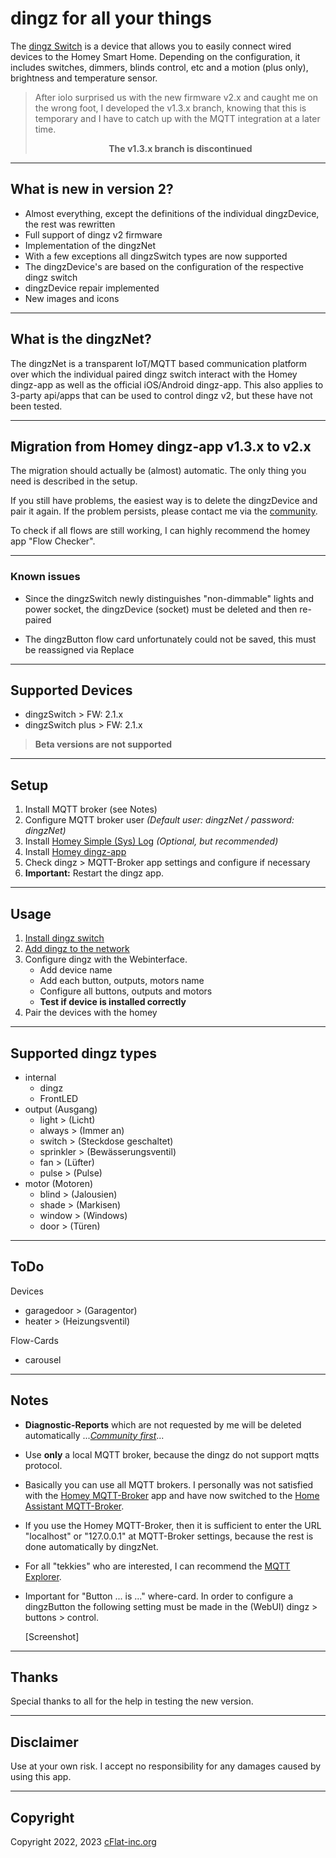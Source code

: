 # dingz for all your things

The [dingz Switch](https://dingz.ch/) is a device that allows you to easily connect wired devices to the Homey Smart Home. Depending on the configuration, it includes switches, dimmers, blinds control, etc and a motion (plus only), brightness and temperature sensor.

> After iolo surprised us with the new firmware v2.x and caught me on the wrong foot, I developed the v1.3.x branch, knowing that this is temporary and I have to catch up with the MQTT integration at a later time. 
> 
> **<p style="text-align: center;">The v1.3.x branch is discontinued<p>** 

---

## What is new in version 2?

- Almost everything, except the definitions of the individual dingzDevice, the rest was rewritten
- Full support of dingz v2 firmware
- Implementation of the dingzNet
- With a few exceptions all dingzSwitch types are now supported
- The dingzDevice's are based on the configuration of the respective dingz switch
- dingzDevice repair implemented
- New images and icons

---

## What is the dingzNet?

The dingzNet is a transparent IoT/MQTT based communication platform over which the individual paired dingz switch interact with the Homey dingz-app as well as the official iOS/Android dingz-app. This also applies to 3-party api/apps that can be used to control dingz v2, but these have not been tested.

---

## Migration from Homey dingz-app v1.3.x to v2.x

The migration should actually be (almost) automatic. The only thing you need is described in the setup.

If you still have problems, the easiest way is to delete the dingzDevice and pair it again. If the problem persists, please contact me via the [community](https://community.homey.app/t/app-pro-dingz/48029/).

To check if all flows are still working, I can highly recommend the homey app "Flow Checker". 

---

### Known issues

- Since the dingzSwitch newly distinguishes "non-dimmable" lights and power socket, the dingzDevice (socket) must be deleted and then re-paired

- The dingzButton flow card unfortunately could not be saved, this must be reassigned via Replace

---

## Supported Devices

- dingzSwitch > FW: 2.1.x
- dingzSwitch plus > FW: 2.1.x

>**Beta versions are not supported**

---

## Setup

1. Install MQTT broker (see Notes)
1. Configure MQTT broker user *(Default user: dingzNet / password: dingzNet)*
1. Install [Homey Simple (Sys) Log](https://homey.app/en-us/app/nl.nielsdeklerk.log/Simple-(Sys)-Log/) *(Optional, but recommended)*
1. Install [Homey dingz-app](https://homey.app/en-us/app/org.cflat-inc.dingz/dingz/)
2. Check dingz > MQTT-Broker app settings and configure if necessary
3. **Important:** Restart the dingz app.
   
---

## Usage

1. [Install dingz switch](https://dingz.ch/en/manuals-and-datasheets/)
1. [Add dingz to the network](https://dingz.ch/en/use-cases/)
1. Configure dingz with the Webinterface.
   - Add device name
   - Add each button, outputs, motors name
   - Configure all buttons, outputs and motors
   - **Test if device is installed correctly**
1. Pair the devices with the homey

---

## Supported dingz types

- internal
  - dingz
  - FrontLED 
- output (Ausgang)
  - light > (Licht)
  - always > (Immer an)
  - switch > (Steckdose geschaltet)
  - sprinkler > (Bewässerungsventil)
  - fan > (Lüfter)
  - pulse > (Pulse)
- motor (Motoren)
  - blind > (Jalousien)
  - shade > (Markisen)
  - window > (Windows)
  - door > (Türen)

---

## ToDo

Devices
- garagedoor > (Garagentor)
- heater > (Heizungsventil)
  
Flow-Cards
- carousel

---


## Notes

- **Diagnostic-Reports** which are not requested by me will be deleted automatically ...[*Community first*](https://community.homey.app/t/app-pro-dingz/48029)...

- Use **only** a local MQTT broker, because the dingz do not support mqtts protocol.

- Basically you can use all MQTT brokers. I personally was not satisfied with the [Homey MQTT-Broker](https://homey.app/en-us/app/nl.scanno.mqttbroker/MQTT-Broker/) app and have now switched to the [Home Assistant MQTT-Broker](https://www.home-assistant.io/integrations/mqtt/).

- If you use the Homey MQTT-Broker, then it is sufficient to enter the URL "localhost" or "127.0.0.1" at MQTT-Broker settings, because the rest is done automatically by dingzNet.

- For all "tekkies" who are interested, I can recommend the [MQTT Explorer](https://mqtt-explorer.com/).

- Important for "Button ... is ..." where-card. In order to configure a dingzButton the following setting must be made in the (WebUI) dingz > buttons > control.
    
    [Screenshot]

---


## Thanks

Special thanks to all for the help in testing the new version.

---

## Disclaimer

Use at your own risk. I accept no responsibility for any damages caused by using this app.

---

## Copyright

Copyright 2022, 2023 [cFlat-inc.org](https://cFlat-inc.org)
  